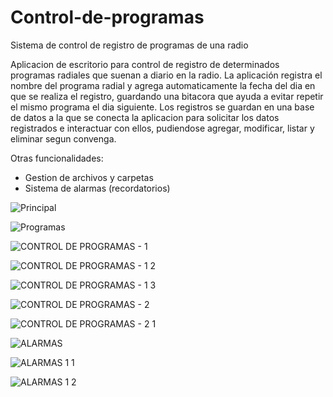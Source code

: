 # Control-de-programas
Sistema de control de registro de programas de una radio

Aplicacion de escritorio para control de registro de determinados programas radiales que suenan a diario en la radio.
La aplicación registra el nombre del programa radial y agrega automaticamente la fecha del dia en que se realiza el registro, 
guardando una bitacora que ayuda a evitar repetir el mismo programa el dia siguiente. 
Los registros se guardan en una base de datos a la que se conecta la aplicacion para solicitar los datos registrados e interactuar con ellos, 
pudiendose agregar, modificar, listar y eliminar segun convenga.

Otras funcionalidades:
- Gestion de archivos y carpetas
- Sistema de alarmas (recordatorios)


![Principal](https://user-images.githubusercontent.com/72581095/110041978-a10c1280-7d0a-11eb-89e1-a51ce69aa2fb.png)

![Programas](https://user-images.githubusercontent.com/72581095/110042086-d7e22880-7d0a-11eb-8879-4e0b64f459f0.png)

![CONTROL DE PROGRAMAS - 1](https://user-images.githubusercontent.com/72581095/110042237-1aa40080-7d0b-11eb-8202-4f42e39b3b6b.png)

![CONTROL DE PROGRAMAS - 1 2](https://user-images.githubusercontent.com/72581095/110042337-432bfa80-7d0b-11eb-99eb-36cf52a8cea0.png)

![CONTROL DE PROGRAMAS - 1 3](https://user-images.githubusercontent.com/72581095/110042440-65257d00-7d0b-11eb-818d-63da6637cd74.png)

![CONTROL DE PROGRAMAS - 2](https://user-images.githubusercontent.com/72581095/110042716-c9484100-7d0b-11eb-83f1-020e4583a608.png)

![CONTROL DE PROGRAMAS - 2 1](https://user-images.githubusercontent.com/72581095/110042774-e2e98880-7d0b-11eb-9916-98f31a3647bf.png)

![ALARMAS](https://user-images.githubusercontent.com/72581095/110042889-10cecd00-7d0c-11eb-9f1c-f3422c7418cc.png)

![ALARMAS 1 1](https://user-images.githubusercontent.com/72581095/110043005-3f4ca800-7d0c-11eb-9209-cb8f0bc3427f.png)

![ALARMAS 1 2](https://user-images.githubusercontent.com/72581095/110043265-b71ad280-7d0c-11eb-8cc7-81885be529b1.png)





